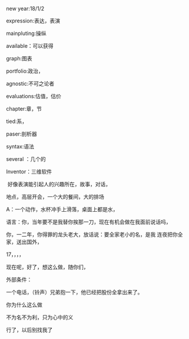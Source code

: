 new year:18/1/2

expression:表达，表演

mainpluting:操纵

available：可以获得

graph:图表

portfolio:政治，

agnostic:不可之论者

evaluations:估值，估价	

chapter:章，节

tied:系，

paser:剖析器

syntax:语法

several ：几个的

Inventor：三维软件



​		好像表演能引起人的兴趣所在，故事，对话，

地点，高层开会，一个大的餐间，大的排场

A：一个动作，水杯冲手上滑落，桌面上都是水，

 语言：你，当年要不是我替你挨那一刀，现在有机会做在我面前说话吗，

  你，一二年，你得罪的龙头老大，放话说：要全家老小的名，是我 连夜把你全家，送出国外，

 17，，，，

现在呢，好了，想这么做，随你们，

外部条件：

一个电话，（铃声）兄弟抱一下，他已经把股份全拿出来了。  

你为什么这么做

不为名不为利，只为心中的义

行了，以后别找我了



